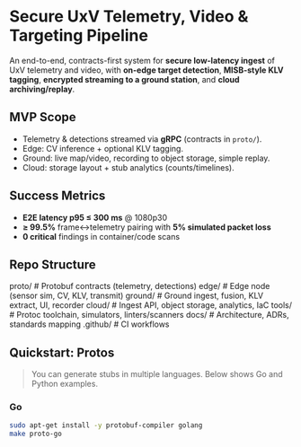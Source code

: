# Secure UxV Telemetry, Video & Targeting Pipeline

An end-to-end, contracts-first system for **secure low-latency ingest** of UxV telemetry and video, with **on-edge target detection**, **MISB-style KLV tagging**, **encrypted streaming to a ground station**, and **cloud archiving/replay**.

## MVP Scope

- Telemetry & detections streamed via **gRPC** (contracts in `proto/`).
- Edge: CV inference + optional KLV tagging.
- Ground: live map/video, recording to object storage, simple replay.
- Cloud: storage layout + stub analytics (counts/timelines).

## Success Metrics

- **E2E latency p95 ≤ 300 ms** @ 1080p30
- **≥ 99.5%** frame↔telemetry pairing with **5% simulated packet loss**
- **0 critical** findings in container/code scans

## Repo Structure

proto/ # Protobuf contracts (telemetry, detections)
edge/ # Edge node (sensor sim, CV, KLV, transmit)
ground/ # Ground ingest, fusion, KLV extract, UI, recorder
cloud/ # Ingest API, object storage, analytics, IaC
tools/ # Protoc toolchain, simulators, linters/scanners
docs/ # Architecture, ADRs, standards mapping
.github/ # CI workflows

## Quickstart: Protos

> You can generate stubs in multiple languages. Below shows Go and Python examples.

### Go

```bash
sudo apt-get install -y protobuf-compiler golang
make proto-go